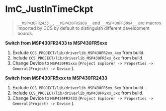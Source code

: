 # ImC_JustInTimeCkpt



> `__MSP430FR2433__`, `__MSP430FR5969__` and `__MSP430FR5994__` are macros imported by CCS by default to distinguish different development boards.



**Switch from MSP430FR2433 to MSP430FR5xxx**

1. Exclude `CCS_PROJECT/lib/driverlib_MSP430FR2xx_4xx` from build.
2. Include `CCS_PROJECT/lib/driverlib_MSP430FR5xx_6xx` from build.
3. Change Device to `MSP430FR5xxx` (`Project Explorer -> Properties -> General(Project) -> Device` ).

**Switch from MSP430FR5xxx to MSP430FR2433**

1. Exclude `CCS_PROJECT/lib/driverlib_MSP430FR5xx_6xx` from build.
2. Include `CCS_PROJECT/lib/driverlib_MSP430FR2xx_3xx` from build.
3. Change Device to `MSP430FR2433` (`Project Explorer -> Properties -> General(Project) -> Device` ).

